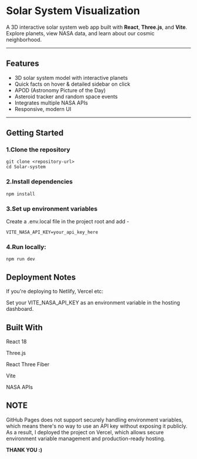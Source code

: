 # Solar System Visualization

A 3D interactive solar system web app built with **React**, **Three.js**, and **Vite**. Explore planets, view NASA data, and learn about our cosmic neighborhood.

---

## Features

- 3D solar system model with interactive planets  
- Quick facts on hover & detailed sidebar on click  
- APOD (Astronomy Picture of the Day)  
- Asteroid tracker and random space events  
- Integrates multiple NASA APIs  
- Responsive, modern UI

---

## Getting Started

### 1.Clone the repository

```
git clone <repository-url>
cd Solar-system
```

### 2.Install dependencies

```
npm install
```

### 3.Set up environment variables 
Create a .env.local file in the project root and add -

```
VITE_NASA_API_KEY=your_api_key_here
```

### 4.Run locally:

```
npm run dev
```

## Deployment Notes

If you're deploying to Netlify, Vercel etc:

Set your VITE_NASA_API_KEY as an environment variable in the hosting dashboard.

## Built With

React 18

Three.js

React Three Fiber

Vite

NASA APIs

## NOTE

GitHub Pages does not support securely handling environment variables, which means there's no way to use an API key without exposing it publicly.
As a result, I deployed the project on Vercel, which allows secure environment variable management and production-ready hosting.

**THANK YOU :)**
